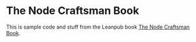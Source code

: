 The Node Craftsman Book
========================

This is sample code and stuff from the Leanpub book [The Node Craftsman Book](https://leanpub.com/nodecraftsman).